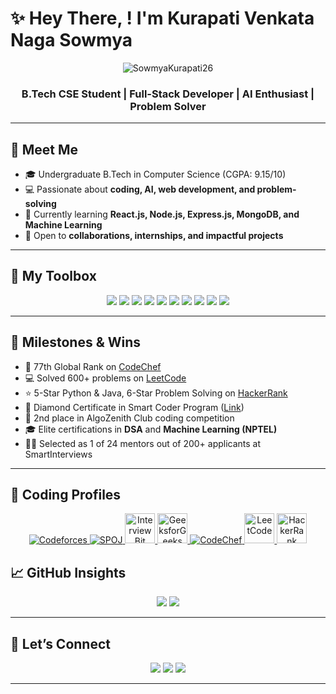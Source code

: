 # ✨ Hey There, ! I'm Kurapati Venkata Naga Sowmya

<p align="center">
  <img src="https://komarev.com/ghpvc/?username=SowmyaKurapati26&label=Profile%20views&color=0e75b6&style=flat" alt="SowmyaKurapati26" />
</p>

<h3 align="center">B.Tech CSE Student | Full-Stack Developer | AI Enthusiast | Problem Solver</h3>

---

## 🚀 Meet Me

- 🎓 Undergraduate B.Tech in Computer Science (CGPA: 9.15/10)  
- 💻 Passionate about **coding, AI, web development, and problem-solving**  
- 🌱 Currently learning **React.js, Node.js, Express.js, MongoDB, and Machine Learning**  
- 📌 Open to **collaborations, internships, and impactful projects**  

---

## 🧰 My Toolbox

<p align="center">
<img src="https://img.shields.io/badge/Java-ED8B00?style=flat-square&logo=java&logoColor=white" />
<img src="https://img.shields.io/badge/Python-3776AB?style=flat-square&logo=python&logoColor=white" />
<img src="https://img.shields.io/badge/JavaScript-F7DF1E?style=flat-square&logo=javascript&logoColor=black" />
<img src="https://img.shields.io/badge/React-61DAFB?style=flat-square&logo=react&logoColor=black" />
<img src="https://img.shields.io/badge/Node.js-339933?style=flat-square&logo=node.js&logoColor=white" />
<img src="https://img.shields.io/badge/Express.js-000000?style=flat-square&logo=express&logoColor=white" />
<img src="https://img.shields.io/badge/MongoDB-47A248?style=flat-square&logo=mongodb&logoColor=white" />
<img src="https://img.shields.io/badge/HTML-E34F26?style=flat-square&logo=html5&logoColor=white" />
<img src="https://img.shields.io/badge/CSS-1572B6?style=flat-square&logo=css3&logoColor=white" />
<img src="https://img.shields.io/badge/SQL-4479A1?style=flat-square&logo=mysql&logoColor=white" />
</p>

---


## 🏅 Milestones & Wins

- 🥇 77th Global Rank on [CodeChef](https://www.codechef.com/users/kvns_26)  
- 💻 Solved 600+ problems on [LeetCode](https://leetcode.com/u/Sowmya_Kurapati26/)  
- ⭐ 5-Star Python & Java, 6-Star Problem Solving on [HackerRank](https://www.hackerrank.com/profile/kurapatisowmya1)  
- 🏅 Diamond Certificate in Smart Coder Program ([Link](https://smartinterviews.in/certificate/8f8eb3a3))  
- 🥈 2nd place in AlgoZenith Club coding competition  
- 🎓 Elite certifications in **DSA** and **Machine Learning (NPTEL)**  
- 🧑‍🏫 Selected as 1 of 24 mentors out of 200+ applicants at SmartInterviews  

---

## 🧠 Coding Profiles

<p align="center">
  <a href="https://codeforces.com/profile/sowmya_kurapati26" target="_blank">
    <img src="https://img.icons8.com/external-tal-revivo-color-tal-revivo/48/000000/external-codeforces-programming-competitions-and-contests-programming-community-logo-color-tal-revivo.png" alt="Codeforces"/>
  </a>
  <a href="https://www.spoj.com/users/kvnsowmya26" target="_blank">
    <img src="https://img.icons8.com/color/48/000000/code-file.png" alt="SPOJ"/>
  </a>
  <a href="https://www.interviewbit.com/profile/sowmya-kurapati_361" target="_blank">
    <img src="https://upload.wikimedia.org/wikipedia/commons/e/e8/Interviewbit_logo.png" alt="InterviewBit" width="48" height="48"/>
  </a>
  <a href="https://www.geeksforgeeks.org/user/kurapatiex20/" target="_blank">
    <img src="https://upload.wikimedia.org/wikipedia/commons/4/43/GeeksforGeeks.svg" alt="GeeksforGeeks" width="48" height="48"/>
  </a>
  <a href="https://www.codechef.com/users/kvns_26" target="_blank">
    <img src="https://img.icons8.com/color/48/000000/codechef.png" alt="CodeChef"/>
  </a>
  <a href="https://leetcode.com/u/Sowmya_Kurapati26/" target="_blank">
    <img src="https://upload.wikimedia.org/wikipedia/commons/1/19/LeetCode_logo_black.png" alt="LeetCode" width="48" height="48"/>
  </a>
  <a href="https://www.hackerrank.com/profile/kurapatisowmya1" target="_blank">
    <img src="https://upload.wikimedia.org/wikipedia/commons/6/65/HackerRank_logo.png" alt="HackerRank" width="48" height="48"/>
  </a>
</p>



## 📈 GitHub Insights

<p align="center">
  <img src="https://github-readme-stats.vercel.app/api?username=SowmyaKurapati26&show_icons=true&theme=radical" />
  <img src="https://github-readme-stats.vercel.app/api/top-langs/?username=SowmyaKurapati26&layout=compact&theme=radical" />
</p>

---

## 🤝 Let’s Connect

<p align="center">
  <a href="https://www.linkedin.com/in/sowmya-kurapati-a74a962a1" target="_blank"><img src="https://img.shields.io/badge/LinkedIn-Kurapati%20Sowmya-blue?style=flat-square&logo=linkedin" /></a>
  <a href="https://github.com/SowmyaKurapati26" target="_blank"><img src="https://img.shields.io/badge/GitHub-SowmyaKurapati26-black?style=flat-square&logo=github" /></a>
  <a href="mailto:kurapatisowmya1@gmail.com"><img src="https://img.shields.io/badge/Email-kurapatisowmya1@gmail.com-red?style=flat-square&logo=gmail" /></a>
</p>

---
